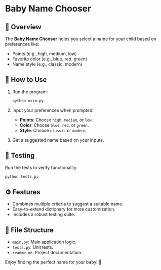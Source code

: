 
# Baby Name Chooser

## 🍼 Overview
The **Baby Name Chooser** helps you select a name for your child based on preferences like:
- Points (e.g., high, medium, low)
- Favorite color (e.g., blue, red, green)
- Name style (e.g., classic, modern)

## 🚀 How to Use
1. Run the program:
   ```bash
   python main.py
   ```
2. Input your preferences when prompted:
   - **Points**: Choose `high`, `medium`, or `low`.
   - **Color**: Choose `blue`, `red`, or `green`.
   - **Style**: Choose `classic` or `modern`.

3. Get a suggested name based on your inputs.

## 🧪 Testing
Run the tests to verify functionality:
```bash
python tests.py
```

## ⚙️ Features
- Combines multiple criteria to suggest a suitable name.
- Easy-to-extend dictionary for more customization.
- Includes a robust testing suite.

## 📂 File Structure
- `main.py`: Main application logic.
- `tests.py`: Unit tests.
- `readme.md`: Project documentation.

Enjoy finding the perfect name for your baby! 🎉
